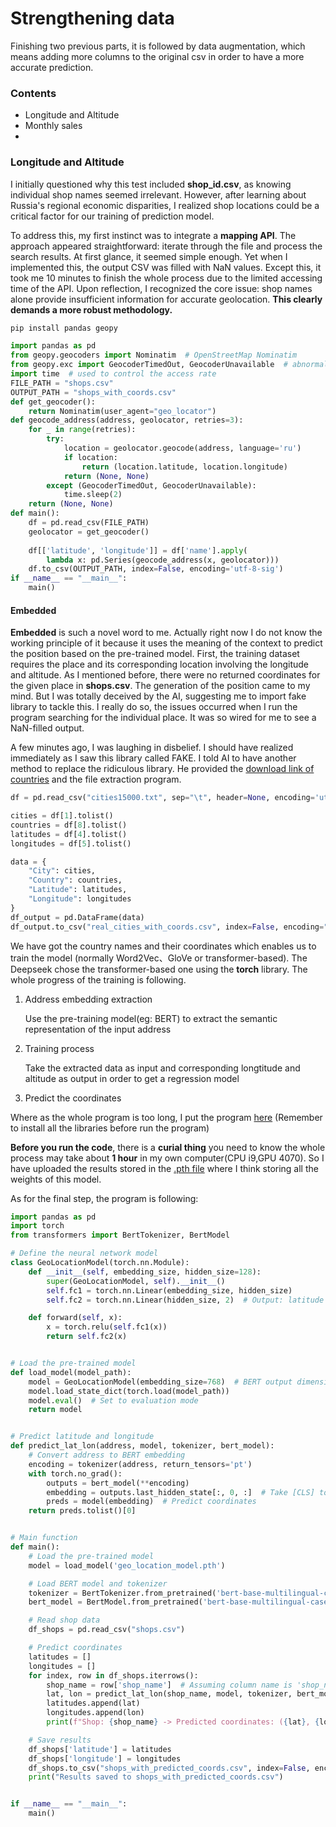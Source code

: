 # Strengthening data
Finishing two previous parts, it is followed by data augmentation, which means adding more columns to the original csv in order to have a more accurate prediction.

### Contents
- Longitude and Altitude
- Monthly sales 
- 



### Longitude and Altitude
I initially questioned why this test included **shop_id.csv**, as knowing individual shop names seemed irrelevant. However, after learning about Russia's regional economic disparities, I realized shop locations could be a critical factor for our training of prediction model.

To address this, my first instinct was to integrate a **mapping API**. The approach appeared straightforward: iterate through the file and process the search results. At first glance, it seemed simple enough. Yet when I implemented this, the output CSV was filled with NaN values. Except this, it took me 10 minutes to finish the whole process due to the limited accessing time of the API. Upon reflection, I recognized the core issue: shop names alone provide insufficient information for accurate geolocation. **This clearly demands a more robust methodology.**
```python
pip install pandas geopy
```
```python
import pandas as pd 
from geopy.geocoders import Nominatim  # OpenStreetMap Nominatim
from geopy.exc import GeocoderTimedOut, GeocoderUnavailable  # abnormal process
import time  # used to control the access rate
FILE_PATH = "shops.csv"          
OUTPUT_PATH = "shops_with_coords.csv"  
def get_geocoder():
    return Nominatim(user_agent="geo_locator")
def geocode_address(address, geolocator, retries=3):
    for _ in range(retries):
        try:
            location = geolocator.geocode(address, language='ru')
            if location:
                return (location.latitude, location.longitude)
            return (None, None)
        except (GeocoderTimedOut, GeocoderUnavailable):
            time.sleep(2) 
    return (None, None)
def main():
    df = pd.read_csv(FILE_PATH)    
    geolocator = get_geocoder()
    
    df[['latitude', 'longitude']] = df['name'].apply(
        lambda x: pd.Series(geocode_address(x, geolocator)))
    df.to_csv(OUTPUT_PATH, index=False, encoding='utf-8-sig')
if __name__ == "__main__":
    main()
```
#### Embedded
**Embedded** is such a novel word to me. Actually right now I do not know the working principle of it because it uses the meaning of the context to predict the position based on the pre-trained model. First, the training dataset requires the place and its corresponding location involving the longitude and altitude. As I mentioned before, there were no returned coordinates for the given place in **shops.csv**. The generation of the position came to my mind. But I was totally deceived by the AI, suggesting me to import fake library to tackle this. I really do so, the issues occurred when I run the program searching for the individual place. It was so wired for me to see a NaN-filled output. 

A few minutes ago, I was laughing in disbelief. I should have realized immediately as I saw this library called FAKE. I told AI to have another method to replace the ridiculous library. He provided the [download link of countries](http://download.geonames.org/export/dump/cities15000.zip) and the file extraction program.
```python
df = pd.read_csv("cities15000.txt", sep="\t", header=None, encoding='utf-8')

cities = df[1].tolist()
countries = df[8].tolist()
latitudes = df[4].tolist()
longitudes = df[5].tolist()

data = {
    "City": cities,
    "Country": countries,
    "Latitude": latitudes,
    "Longitude": longitudes
}
df_output = pd.DataFrame(data)
df_output.to_csv("real_cities_with_coords.csv", index=False, encoding="utf-8")
```
We have got the country names and their coordinates which enables us to train the model (normally Word2Vec、GloVe or transformer-based). The Deepseek chose the transformer-based one using the **torch** library. The whole progress of the training is following.

1. Address embedding extraction

   Use the pre-training model(eg: BERT) to extract the semantic representation of the input address

2. Training process

   Take the extracted data as input and corresponding longtitude and altitude as output in order to get a regression model
   
3. Predict the coordinates

Where as the whole program is too long, I put the program [here](/Strengthen-data/training.py) (Remember to install all the libraries before run the program)

**Before you run the code**, there is a **curial thing** you need to know the whole process may take about **1 hour** in my own computer(CPU i9,GPU 4070). So I have uploaded the results stored in the [.pth file](\Strengthen-data\geo_location_model.pth) where I think storing all the weights of this model.

As for the final step, the program is following:
```python
import pandas as pd
import torch
from transformers import BertTokenizer, BertModel

# Define the neural network model
class GeoLocationModel(torch.nn.Module):
    def __init__(self, embedding_size, hidden_size=128):
        super(GeoLocationModel, self).__init__()
        self.fc1 = torch.nn.Linear(embedding_size, hidden_size)
        self.fc2 = torch.nn.Linear(hidden_size, 2)  # Output: latitude and longitude

    def forward(self, x):
        x = torch.relu(self.fc1(x))
        return self.fc2(x)


# Load the pre-trained model
def load_model(model_path):
    model = GeoLocationModel(embedding_size=768)  # BERT output dimension is 768
    model.load_state_dict(torch.load(model_path))
    model.eval()  # Set to evaluation mode
    return model


# Predict latitude and longitude
def predict_lat_lon(address, model, tokenizer, bert_model):
    # Convert address to BERT embedding
    encoding = tokenizer(address, return_tensors='pt')
    with torch.no_grad():
        outputs = bert_model(**encoding)
        embedding = outputs.last_hidden_state[:, 0, :]  # Take [CLS] token embedding
        preds = model(embedding)  # Predict coordinates
    return preds.tolist()[0]


# Main function
def main():
    # Load the pre-trained model
    model = load_model('geo_location_model.pth')

    # Load BERT model and tokenizer
    tokenizer = BertTokenizer.from_pretrained('bert-base-multilingual-cased')
    bert_model = BertModel.from_pretrained('bert-base-multilingual-cased')

    # Read shop data
    df_shops = pd.read_csv("shops.csv")

    # Predict coordinates
    latitudes = []
    longitudes = []
    for index, row in df_shops.iterrows():
        shop_name = row['shop_name']  # Assuming column name is 'shop_name'
        lat, lon = predict_lat_lon(shop_name, model, tokenizer, bert_model)
        latitudes.append(lat)
        longitudes.append(lon)
        print(f"Shop: {shop_name} -> Predicted coordinates: ({lat}, {lon})")

    # Save results
    df_shops['latitude'] = latitudes
    df_shops['longitude'] = longitudes
    df_shops.to_csv("shops_with_predicted_coords.csv", index=False, encoding="utf-8")
    print("Results saved to shops_with_predicted_coords.csv")


if __name__ == "__main__":
    main()
```





